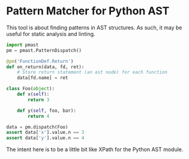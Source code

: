 # Pattern Matcher for Python AST

This tool is about finding patterns in AST structures. As such, it may
be useful for static analysis and linting.

```python
import pmast
pm = pmast.PatternDispatch()

@pm('FunctionDef.Return')
def on_return(data, fd, ret):
    # Store return statement (an ast node) for each function
    data[fd.name] = ret

class Foo(object):
    def x(self):
        return 3

    def y(self, foo, bar):
        return 4

data = pm.dispatch(Foo)
assert data['x'].value.n == 3
assert data['y'].value.n == 4
```

The intent here is to be a little bit like XPath for the Python AST module.

